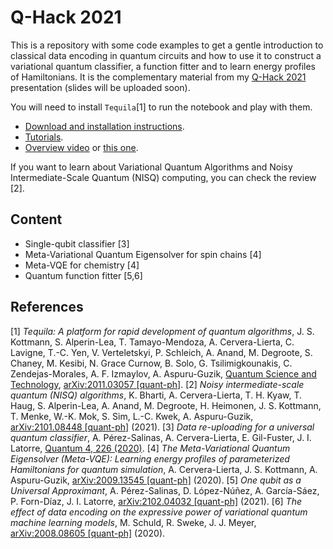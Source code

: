 # Q-Hack 2021

This is a repository with some code examples to get a gentle introduction to classical data encoding in quantum circuits and how to use it to construct a variational quantum classifier, a function fitter and to learn energy profiles of Hamiltonians.
It is the complementary material from my [Q-Hack 2021](https://qhack.ai/index.html) presentation (slides will be uploaded soon).

You will need to install `Tequila`[1] to run the notebook and play with them. 

- [Download and installation instructions](https://github.com/aspuru-guzik-group/tequila). 
- [Tutorials](https://github.com/aspuru-guzik-group/tequila-tutorials).
- [Overview video](https://www.youtube.com/watch?v=hUdf0P2fW2E) or [this one](https://www.youtube.com/watch?v=eUqUUAUFHyc).

If you want to learn about Variational Quantum Algorithms and Noisy Intermediate-Scale Quantum (NISQ) computing, you can check the review [2].

## Content

- Single-qubit classifier [3]
- Meta-Variational Quantum Eigensolver for spin chains [4]
- Meta-VQE for chemistry [4]
- Quantum function fitter [5,6]


## References

[1] _Tequila: A platform for rapid development of quantum algorithms_, J. S. Kottmann, S. Alperin-Lea, T. Tamayo-Mendoza, A. Cervera-Lierta, C. Lavigne, T.-C. Yen, V. Verteletskyi, P. Schleich, A. Anand, M. Degroote, S. Chaney, M. Kesibi, N. Grace Curnow, B. Solo, G. Tsilimigkounakis, C. Zendejas-Morales, A. F. Izmaylov, A. Aspuru-Guzik, [Quantum Science and Technology](https://iopscience.iop.org/article/10.1088/2058-9565/abe567/pdf), [arXiv:2011.03057 [quant-ph]](https://arxiv.org/abs/2011.03057).
[2] _Noisy intermediate-scale quantum (NISQ) algorithms_, K. Bharti, A. Cervera-Lierta, T. H. Kyaw, T. Haug, S. Alperin-Lea, A. Anand, M. Degroote, H. Heimonen, J. S. Kottmann, T. Menke, W.-K. Mok, S. Sim, L.-C. Kwek, A. Aspuru-Guzik, [arXiv:2101.08448 [quant-ph]](https://arxiv.org/abs/2101.08448) (2021).
[3] _Data re-uploading for a universal quantum classifier_, A. Pérez-Salinas, A. Cervera-Lierta, E. Gil-Fuster, J. I. Latorre, [Quantum 4, 226 (2020)](https://quantum-journal.org/papers/q-2020-02-06-226/).
[4] _The Meta-Variational Quantum Eigensolver (Meta-VQE): Learning energy profiles of parameterized Hamiltonians for quantum simulation_,
A. Cervera-Lierta, J. S. Kottmann, A. Aspuru-Guzik, [arXiv:2009.13545 [quant-ph]](https://arxiv.org/abs/2009.13545) (2020).
[5] _One qubit as a Universal Approximant_, A. Pérez-Salinas, D. López-Núñez, A. García-Sáez, P. Forn-Díaz, J. I. Latorre, [arXiv:2102.04032 [quant-ph]](https://arxiv.org/abs/2102.04032) (2021).
[6] _The effect of data encoding on the expressive power of variational quantum machine learning models_, M. Schuld, R. Sweke, J. J. Meyer, [arXiv:2008.08605 [quant-ph]](https://arxiv.org/abs/2008.08605) (2020).
